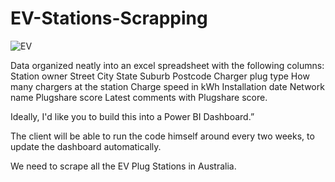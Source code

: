 # EV-Stations-Scrapping

![EV](https://github.com/mukarramdaniel/EV-Stations-Scrapping/assets/148665151/ce11bc6b-4691-44ea-9a67-b4d15f9c50d5)


Data organized neatly into an excel spreadsheet with the following columns:
Station owner
Street
City
State
Suburb
Postcode
Charger plug type
How many chargers at the station
Charge speed in kWh
Installation date
Network name
Plugshare score
Latest comments with Plugshare score.

Ideally, I'd like you to build this into a Power BI Dashboard.”



The client will be able to run the code himself around every two weeks, to update the dashboard automatically.

We need to scrape all the EV Plug Stations in Australia.
